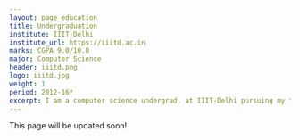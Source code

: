 ```yaml
---
layout: page_education
title: Undergraduation
institute: IIIT-Delhi
institute_url: https://iiitd.ac.in
marks: CGPA 9.0/10.0
major: Computer Science
header: iiitd.png
logo: iiitd.jpg
weight: 1
period: 2012-16*
excerpt: I am a computer science undergrad. at IIIT-Delhi pursuing my thesis in the field of computer vision and machine learning. I am adviced by Dr. Chetan Arora and Dr. Saket Anand. 
---
```

This page will be updated soon!
